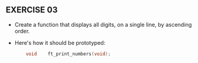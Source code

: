 ## EXERCISE 03


* Create a function that displays all digits, on a single line, by ascending order.
* Here's how it should be prototyped:

    ```C
        void	ft_print_numbers(void);
    ```

